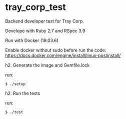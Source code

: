 # tray_corp_test
Backend developer test for Tray Corp.

Develope with Ruby 2.7 and RSpec 3.9

Run with Docker (19.03.6)

Enable docker without sudo before run the code:
https://docs.docker.com/engine/install/linux-postinstall/

h2. Generate the image and Gemfile.lock

run: 

<code>$ ./setup</code>

h2. Run the tests

run:

<code>$ ./test</code>
